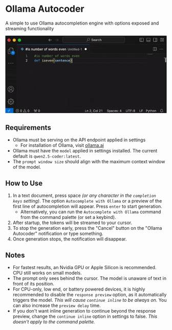 # Ollama Autocoder

A simple to use Ollama autocompletion engine with options exposed and streaming functionality

![example](example.gif)

## Requirements

- Ollama must be serving on the API endpoint applied in settings
  - For installation of Ollama, visit [ollama.ai](https://ollama.ai)
- Ollama must have the `model` applied in settings installed. The current default is `qwen2.5-coder:latest`.
- The `prompt window size` should align with the maximum context window of the model.

## How to Use

1. In a text document, press space *(or any character in the `completion keys` setting)*. The option `Autocomplete with Ollama` or a preview of the first line of autocompletion will appear. Press `enter` to start generation.
   - Alternatively, you can run the `Autocomplete with Ollama` command from the command palette (or set a keybind).
2. After startup, the tokens will be streamed to your cursor.
3. To stop the generation early, press the "Cancel" button on the "Ollama Autocoder" notification or type something.
4. Once generation stops, the notification will disappear.

## Notes

- For fastest results, an Nvidia GPU or Apple Silicon is recommended. CPU still works on small models.
- The prompt only sees behind the cursor. The model is unaware of text in front of its position.
- For CPU-only, low end, or battery powered devices, it is highly recommended to disable the `response preview` option, as it automatically triggers the model. *This will cause `continue inline` to be always on.* You can also increase the `preview delay` time.
- If you don't want inline generation to continue beyond the response preview, change the `continue inline` option in settings to false. *This doesn't apply to the command palette.*
